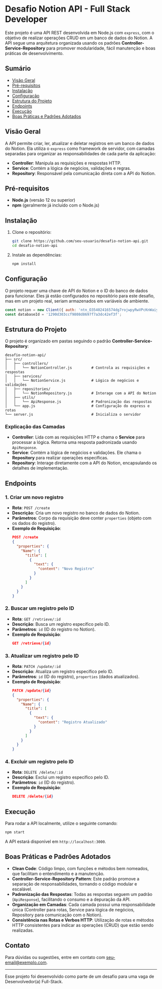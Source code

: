 
# Desafio Notion API - Full Stack Developer

Este projeto é uma API REST desenvolvida em Node.js com `express`, com o objetivo de realizar operações CRUD em um banco de dados do Notion. A API segue uma arquitetura organizada usando os padrões **Controller-Service-Repository** para promover modularidade, fácil manutenção e boas práticas de desenvolvimento.

## Sumário

- [Visão Geral](#visão-geral)
- [Pré-requisitos](#pré-requisitos)
- [Instalação](#instalação)
- [Configuração](#configuração)
- [Estrutura do Projeto](#estrutura-do-projeto)
- [Endpoints](#endpoints)
- [Execução](#execução)
- [Boas Práticas e Padrões Adotados](#boas-práticas-e-padrões-adotados)

## Visão Geral

A API permite criar, ler, atualizar e deletar registros em um banco de dados do Notion. Ela utiliza o `express` como framework de servidor, com camadas separadas para organizar as responsabilidades de cada parte da aplicação:

- **Controller**: Manipula as requisições e respostas HTTP.
- **Service**: Contém a lógica de negócios, validações e regras.
- **Repository**: Responsável pela comunicação direta com a API do Notion.

## Pré-requisitos

- **Node.js** (versão 12 ou superior)
- **npm** (geralmente já incluído com o Node.js)

## Instalação

1. Clone o repositório:
   ```bash
   git clone https://github.com/seu-usuario/desafio-notion-api.git
   cd desafio-notion-api
   ```

2. Instale as dependências:
   ```bash
   npm install
   ```

## Configuração

O projeto requer uma chave de API do Notion e o ID do banco de dados para funcionar. Eles já estão configurados no repositório para este desafio, mas em um projeto real, seriam armazenados em variáveis de ambiente.

```javascript
const notion = new Client({ auth: 'ntn_O35402416574dg7rojwpyRwVPcKnWaiyIfqPeySBshC7pS' });
const databaseId = '1290d303ccf9808d8697f7a3dc42ef3f';
```

## Estrutura do Projeto

O projeto é organizado em pastas seguindo o padrão **Controller-Service-Repository**:

```
desafio-notion-api/
├── src/
│   ├── controllers/
│   │   └── NotionController.js         # Controla as requisições e respostas
│   ├── services/
│   │   └── NotionService.js            # Lógica de negócios e validações
│   ├── repositories/
│   │   └── NotionRepository.js         # Interage com a API do Notion
│   ├── utils/
│   │   └── ApiResponse.js              # Padronização das respostas
│   └── app.js                          # Configuração do express e rotas
└── server.js                           # Inicializa o servidor
```

### Explicação das Camadas

- **Controller**: Lida com as requisições HTTP e chama o **Service** para processar a lógica. Retorna uma resposta padronizada usando `ApiResponse`.
- **Service**: Contém a lógica de negócios e validações. Ele chama o **Repository** para realizar operações específicas.
- **Repository**: Interage diretamente com a API do Notion, encapsulando os detalhes de implementação.

## Endpoints

### 1. Criar um novo registro
- **Rota**: `POST /create`
- **Descrição**: Cria um novo registro no banco de dados do Notion.
- **Parâmetros**: Corpo da requisição deve conter `properties` (objeto com os dados do registro).
- **Exemplo de Requisição**:
  ```json
  POST /create
  {
    "properties": {
      "Name": {
        "title": [
          {
            "text": {
              "content": "Novo Registro"
            }
          }
        ]
      }
    }
  }
  ```

### 2. Buscar um registro pelo ID
- **Rota**: `GET /retrieve/:id`
- **Descrição**: Busca um registro específico pelo ID.
- **Parâmetros**: `id` (ID do registro no Notion).
- **Exemplo de Requisição**:
  ```json
  GET /retrieve/{id}
  ```

### 3. Atualizar um registro pelo ID
- **Rota**: `PATCH /update/:id`
- **Descrição**: Atualiza um registro específico pelo ID.
- **Parâmetros**: `id` (ID do registro), `properties` (dados atualizados).
- **Exemplo de Requisição**:
  ```json
  PATCH /update/{id}
  {
    "properties": {
      "Name": {
        "title": [
          {
            "text": {
              "content": "Registro Atualizado"
            }
          }
        ]
      }
    }
  }
  ```

### 4. Excluir um registro pelo ID
- **Rota**: `DELETE /delete/:id`
- **Descrição**: Exclui um registro específico pelo ID.
- **Parâmetros**: `id` (ID do registro).
- **Exemplo de Requisição**:
  ```json
  DELETE /delete/{id}
  ```

## Execução

Para rodar a API localmente, utilize o seguinte comando:

```bash
npm start
```

A API estará disponível em `http://localhost:3000`.

## Boas Práticas e Padrões Adotados

- **Clean Code**: Código limpo, com funções e métodos bem nomeados, que facilitam o entendimento e a manutenção.
- **Controller-Service-Repository Pattern**: Este padrão promove a separação de responsabilidades, tornando o código modular e escalável.
- **Padronização das Respostas**: Todas as respostas seguem um padrão (`ApiResponse`), facilitando o consumo e a depuração da API.
- **Organização em Camadas**: Cada camada possui uma responsabilidade única (Controller para rotas, Service para lógica de negócios, Repository para comunicação com o Notion).
- **Consistência nas Rotas e Verbos HTTP**: Utilização de rotas e métodos HTTP consistentes para indicar as operações (CRUD) que estão sendo realizadas.

## Contato

Para dúvidas ou sugestões, entre em contato com [seu-email@exemplo.com](mailto:seu-email@exemplo.com).

---

Esse projeto foi desenvolvido como parte de um desafio para uma vaga de Desenvolvedor(a) Full-Stack.
